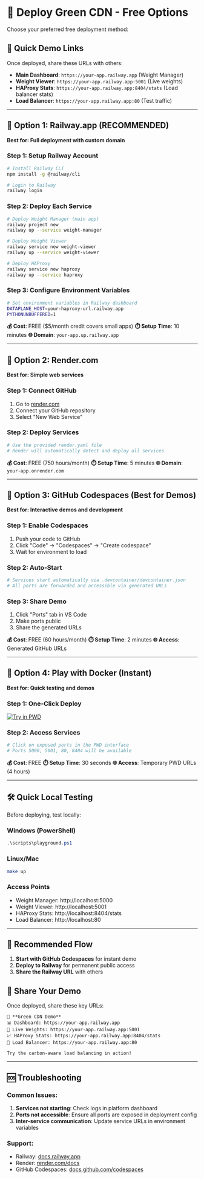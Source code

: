 # 🚀 Deploy Green CDN - Free Options

Choose your preferred free deployment method:

## 🎯 **Quick Demo Links**

Once deployed, share these URLs with others:

- **Main Dashboard**: `https://your-app.railway.app` (Weight Manager)
- **Weight Viewer**: `https://your-app.railway.app:5001` (Live weights)
- **HAProxy Stats**: `https://your-app.railway.app:8404/stats` (Load balancer stats)
- **Load Balancer**: `https://your-app.railway.app:80` (Test traffic)

---

## 🚂 **Option 1: Railway.app (RECOMMENDED)**

**Best for: Full deployment with custom domain**

### Step 1: Setup Railway Account
```bash
# Install Railway CLI
npm install -g @railway/cli

# Login to Railway
railway login
```

### Step 2: Deploy Each Service
```bash
# Deploy Weight Manager (main app)
railway project new
railway up --service weight-manager

# Deploy Weight Viewer
railway service new weight-viewer
railway up --service weight-viewer

# Deploy HAProxy
railway service new haproxy
railway up --service haproxy
```

### Step 3: Configure Environment Variables
```bash
# Set environment variables in Railway dashboard
DATAPLANE_HOST=your-haproxy-url.railway.app
PYTHONUNBUFFERED=1
```

**💰 Cost**: FREE ($5/month credit covers small apps)
**⏱️ Setup Time**: 10 minutes
**🌐 Domain**: `your-app.up.railway.app`

---

## 🎨 **Option 2: Render.com**

**Best for: Simple web services**

### Step 1: Connect GitHub
1. Go to [render.com](https://render.com)
2. Connect your GitHub repository
3. Select "New Web Service"

### Step 2: Deploy Services
```yaml
# Use the provided render.yaml file
# Render will automatically detect and deploy all services
```

**💰 Cost**: FREE (750 hours/month)
**⏱️ Setup Time**: 5 minutes
**🌐 Domain**: `your-app.onrender.com`

---

## 🐙 **Option 3: GitHub Codespaces (Best for Demos)**

**Best for: Interactive demos and development**

### Step 1: Enable Codespaces
1. Push your code to GitHub
2. Click "Code" → "Codespaces" → "Create codespace"
3. Wait for environment to load

### Step 2: Auto-Start
```bash
# Services start automatically via .devcontainer/devcontainer.json
# All ports are forwarded and accessible via generated URLs
```

### Step 3: Share Demo
1. Click "Ports" tab in VS Code
2. Make ports public
3. Share the generated URLs

**💰 Cost**: FREE (60 hours/month)
**⏱️ Setup Time**: 2 minutes
**🌐 Access**: Generated GitHub URLs

---

## 🐋 **Option 4: Play with Docker (Instant)**

**Best for: Quick testing and demos**

### Step 1: One-Click Deploy
[![Try in PWD](https://raw.githubusercontent.com/play-with-docker/stacks/cff22438cb4195ace27f9b15784bbb497047afa7/assets/images/button.png)](https://labs.play-with-docker.com/?stack=https://raw.githubusercontent.com/your-username/greenCDN/main/docker-compose.yml)

### Step 2: Access Services
```bash
# Click on exposed ports in the PWD interface
# Ports 5000, 5001, 80, 8404 will be available
```

**💰 Cost**: FREE
**⏱️ Setup Time**: 30 seconds
**🌐 Access**: Temporary PWD URLs (4 hours)

---

## 🛠️ **Quick Local Testing**

Before deploying, test locally:

### Windows (PowerShell)
```powershell
.\scripts\playground.ps1
```

### Linux/Mac
```bash
make up
```

### Access Points
- Weight Manager: http://localhost:5000
- Weight Viewer: http://localhost:5001
- HAProxy Stats: http://localhost:8404/stats
- Load Balancer: http://localhost:80

---

## 🎯 **Recommended Flow**

1. **Start with GitHub Codespaces** for instant demo
2. **Deploy to Railway** for permanent public access
3. **Share the Railway URL** with others

## 📧 **Share Your Demo**

Once deployed, share these key URLs:

```
🌱 **Green CDN Demo**
📊 Dashboard: https://your-app.railway.app
👀 Live Weights: https://your-app.railway.app:5001
📈 HAProxy Stats: https://your-app.railway.app:8404/stats
🔄 Load Balancer: https://your-app.railway.app:80

Try the carbon-aware load balancing in action!
```

---

## 🆘 **Troubleshooting**

### Common Issues:
1. **Services not starting**: Check logs in platform dashboard
2. **Ports not accessible**: Ensure all ports are exposed in deployment config
3. **Inter-service communication**: Update service URLs in environment variables

### Support:
- Railway: [docs.railway.app](https://docs.railway.app)
- Render: [render.com/docs](https://render.com/docs)
- GitHub Codespaces: [docs.github.com/codespaces](https://docs.github.com/codespaces)
